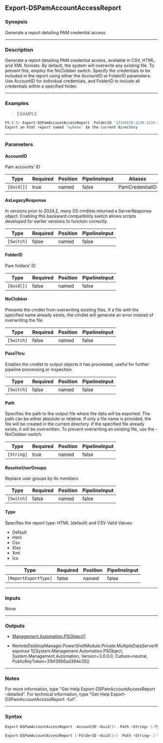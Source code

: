 Export-DSPamAccountAccessReport
-------------------------------

### Synopsis
Generate a report detailing PAM credential access

---

### Description

Generate a report detailing PAM credential access, available in CSV, HTML, and XML formats. By default, the system will overwrite any existing file. To prevent this, employ the NoClobber switch.
Specify the credentials to be included in the report using either the AccountID or FolderID parameters. Use AccountID for individual credentials, and FolderID to include all credentials within a specified folder.

---

### Examples
> EXAMPLE

```PowerShell
PS C:\> Export-DSPamAccountAccessReport -FolderID '12345678-1234-1234-1234-1234567890AB' -Path 'myName.html' -Type Html
Export an html report named 'myName' in the current directory
```

---

### Parameters
#### **AccountID**
Pam accounts' ID

|Type      |Required|Position|PipelineInput|Aliases        |
|----------|--------|--------|-------------|---------------|
|`[Guid[]]`|true    |named   |false        |PamCredentialID|

#### **AsLegacyResponse**
In versions prior to 2024.2, many DS cmdlets returned a ServerResponse object. Enabling this backward compatibility switch allows scripts developed for earlier versions to function correctly.

|Type      |Required|Position|PipelineInput|
|----------|--------|--------|-------------|
|`[Switch]`|false   |named   |false        |

#### **FolderID**
Pam folders' ID

|Type      |Required|Position|PipelineInput|
|----------|--------|--------|-------------|
|`[Guid[]]`|false   |named   |false        |

#### **NoClobber**
Prevents the cmdlet from overwriting existing files. If a file with the specified name already exists, the cmdlet will generate an error instead of overwriting the file.

|Type      |Required|Position|PipelineInput|
|----------|--------|--------|-------------|
|`[Switch]`|false   |named   |false        |

#### **PassThru**
Enables the cmdlet to output objects it has processed, useful for further pipeline processing or inspection.

|Type      |Required|Position|PipelineInput|
|----------|--------|--------|-------------|
|`[Switch]`|false   |named   |false        |

#### **Path**
Specifies the path to the output file where the data will be exported. The path can be either absolute or relative. If only a file name is provided, the file will be created in the current directory. If the specified file already exists, it will be overwritten. To prevent overwriting an existing file, use the -NoClobber switch.

|Type      |Required|Position|PipelineInput|
|----------|--------|--------|-------------|
|`[String]`|true    |named   |false        |

#### **ResolveUserGroups**
Replace user groups by its members

|Type      |Required|Position|PipelineInput|
|----------|--------|--------|-------------|
|`[Switch]`|false   |named   |false        |

#### **Type**
Specifies the report type: HTML (default) and CSV
Valid Values:

* Default
* Html
* Csv
* Xlsx
* Xml
* Ics

|Type                |Required|Position|PipelineInput|
|--------------------|--------|--------|-------------|
|`[ReportExportType]`|false   |named   |false        |

---

### Inputs
None

---

### Outputs
* [Management.Automation.PSObject[]](https://learn.microsoft.com/en-us/dotnet/api/System.Management.Automation.PSObject[])

* RemoteDesktopManager.PowerShellModule.Private.MultipleDataServerResponse`1[[System.Management.Automation.PSObject, System.Management.Automation, Version=3.0.0.0, Culture=neutral, PublicKeyToken=31bf3856ad364e35]]

---

### Notes
For more information, type "Get-Help Export-DSPamAccountAccessReport -detailed". For technical information, type "Get-Help Export-DSPamAccountAccessReport -full".

---

### Syntax
```PowerShell
Export-DSPamAccountAccessReport -AccountID <Guid[]> -Path <String> [-Type <Csv | Html | Xml>] [-NoClobber] [-PassThru] [-ResolveUserGroups] [-AsLegacyResponse] [<CommonParameters>]
```
```PowerShell
Export-DSPamAccountAccessReport [-FolderID <Guid[]>] -Path <String> [-Type <Csv | Html | Xml>] [-NoClobber] [-PassThru] [-ResolveUserGroups] [-AsLegacyResponse] [<CommonParameters>]
```
